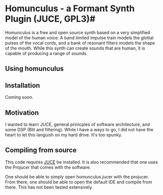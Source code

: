 # Homunculus - a Formant Synth Plugin (JUCE, GPL3)#

Homunculus is a free and open source synth based on a very simplified model of the human voice. A band limited impulse train models the glottal pulses of the vocal cords, and a bank of resonant filters models the shape of the mouth. While this synth can create sounds that are human, it is capable of producing a range of sounds.

## Using homunculus ##



## Installation ##

Coming soon.

## Motivation ##

I wanted to learn JUCE, general prinicples of software architecture, and some DSP (Blit and filtering). While I have a ways to go, I did not have the heart to let this languish on my hard drive. It's too spunky.

## Compiling from source ##

This code requires [JUCE](https://shop.juce.com/get-juce) be installed. It is also recommended that one uses the Projucer that comes with the software.

One should be able to simply open homunculus.jucer with the projucer. From there, one should be able to open the default IDE and compile from there. This has not been tested extensively.

